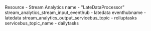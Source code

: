 Resource - Stream Analytics
name - "LateDataProcessor"
stream_analytics_stream_input_eventhub - latedata
						eventhubname - latedata
stream_analytics_output_servicebus_topic - rolluptasks
						servicebus_topic_name - dailytasks